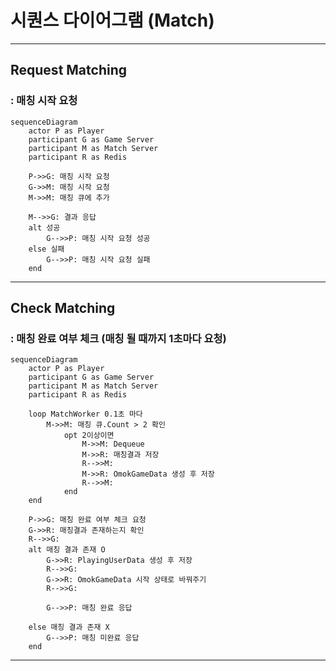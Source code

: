 # 시퀀스 다이어그램 (Match)
------------------------------
## Request Matching 
### : 매칭 시작 요청

```mermaid
sequenceDiagram
	actor P as Player
	participant G as Game Server
	participant M as Match Server
	participant R as Redis

	P->>G: 매칭 시작 요청
	G->>M: 매칭 시작 요청
	M->>M: 매칭 큐에 추가

	M-->>G: 결과 응답
	alt 성공
		G-->>P: 매칭 시작 요청 성공
	else 실패
		G-->>P: 매칭 시작 요청 실패
	end

```

------------------------------

## Check Matching 
### : 매칭 완료 여부 체크 (매칭 될 때까지 1초마다 요청)
```mermaid
sequenceDiagram
	actor P as Player
	participant G as Game Server
	participant M as Match Server
	participant R as Redis

	loop MatchWorker 0.1초 마다
		M->>M: 매칭 큐.Count > 2 확인
			opt 2이상이면
				M->>M: Dequeue
				M->>R: 매칭결과 저장
				R-->>M: 
				M->>R: OmokGameData 생성 후 저장
				R-->>M: 
			end
	end

	P->>G: 매칭 완료 여부 체크 요청
	G->>R: 매칭결과 존재하는지 확인
	R-->>G: 
	alt 매칭 결과 존재 O
		G->>R: PlayingUserData 생성 후 저장
		R-->>G:  
		G->>R: OmokGameData 시작 상태로 바꿔주기
		R-->>G:  

		G-->>P: 매칭 완료 응답
	
	else 매칭 결과 존재 X
		G-->>P: 매칭 미완료 응답
	end

```

------------------------------


